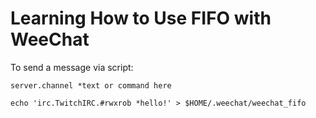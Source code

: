 # Learning How to Use FIFO with WeeChat

To send a message via script:

`server.channel *text or command here`

```
echo 'irc.TwitchIRC.#rwxrob *hello!' > $HOME/.weechat/weechat_fifo
```

